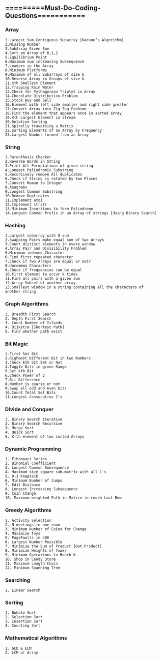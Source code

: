 ## =========Must-Do-Coding-Questions===========

### Array
	1.Largest Sum Contiguous Subarray [Kadane’s Algorithm]
	2.Missing Number
	3.SubArray Given Sum
	4.Sort an Array of 0,1,2
	5.Equilibrium Point
	6.Maximum sum increasing Subsequence
	7.Leaders in the Array
	8.Minimum Platforms
	9.Maximum of all Subarrays of size k
	10.Reverse Array in Groups of size k
	11.Kth Smallest Element
	12.Trapping Rain Water
	13.Check for Pythagorean Triplet in Array
	14.Chocolate Distribution Problem
	15.Stock Buy and Sell
	16.Element with left side smaller and right side greater
	17.Convert Array into Zig Zag Fashion
	18.Find the element that appears once in sorted array
	19.Kth Largest Element in stream
	20.Relative Sorting
	21.Spirally traversing a Matrix
	22.Sorting Elements of an Array by Frequency
	23.Largest Number formed from an Array

### String
	1.Parenthesis Checker
	2.Reverse Words in String
	3.Print All Permutations of given string
	4.Longest Palindromic Substring
	5.Recursively remove All duplicates
	6.Check if String is rotated by two Places
	7.Convert Roman to Integer
	8.Anagrams
	9.Longest Common Substring
	10.Remove Duplicates
	11.Implement atoi
	12.Implement strstr
	13.Minimum Insertions to form Palindrome
	14.Longest Common Prefix in an Array of strings [Using Binary Search]

### Hashing
	1.Largest subarray with 0 sum
	2.Swapping Pairs make equal sum of two Arrays
	3.Count distinct elements in every window
	4.Array Pair Sum Divisibility Problem
	5.Minimum indexed Character
	6.Find first repeated character
	7.Check if two Arrays are equal or not?
	8.Uncommon Characters
	9.Check if frequencies can be equal
	10.First element to occur k times
	11.Find all pairs with a given sum
	12.Array Subset of another array
	13.Smallest window in a string containing all the characters of another string

### Graph Algorithms
	1. Breadth First Search
	2. Depth First Search
	3. Count Number of Islands
	4. Dijkstra [Shortest Path]
	5. Find whether path exist

### Bit Magic
	1.First Set Bit
	2.Righmost Different Bit in two Numbers
	3.Check kth bit Set or Not
	4.Toggle Bits in given Range
	5.Set kth Bit
	6.Check Power of 2
	7.Bit Difference
	8.Number is sparse or not
	9.Swap all odd and even bits
	10.Count Total Set Bits
	11.Longest Consecutive 1's

### Divide and Conquer
	1. Binary Search iterative
	2. Binary Search Recursive
	3. Merge Sort
	4. Quick Sort
	5. K-th element of two sorted Arrays

### Dynamic Programming
	1. Fibbonaci Series
	2. Binomial Coefficient
	3. Longest Common Subsequence
	4. Maximum size square sub-matrix with all 1's
	5. 0-1 Knapsack
	6. Minimum Number of Jumps
	7. Edit Distance
	8. Longest Increasing Subsequence
	9. Coin Change
	10. Maximum weighted Path in Matrix to reach Last Row

### Greedy Algorithms
	1. Activity Selection
	2. N meetings in one room
	3. Minimum Number of Coins for Change
	4. Maximize Toys
	5. PageFaults in LRU
	6. Largest Number Possible
	7. Minimize the Sum of Product [Dot Product] 
	8. Minimize Heights of Tower
	9. Minimum Operations to Reach N
	10. Shop in Candy Store
	11. Maximum Length Chain
	12. Minimum Spanning Tree

### Searching
	1. Linear Search
		
### Sorting
	1. Bubble Sort
	2. Selection Sort
	3. Insertion Sort
	4. Counting Sort

### Mathematical Algorithms
	1. GCD & LCM
	2. LCM of Array

